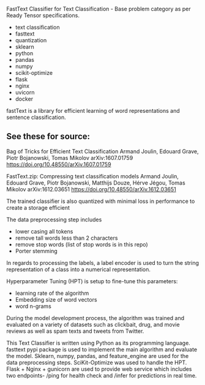 FastText Classifier for Text Classification - Base problem category as per Ready Tensor specifications.

- text classification
- fasttext
- quantization
- sklearn
- python
- pandas
- numpy
- scikit-optimize
- flask
- nginx
- uvicorn
- docker

fastText is a library for efficient learning of word representations and sentence classification.

## See these for source:

Bag of Tricks for Efficient Text Classification
Armand Joulin, Edouard Grave, Piotr Bojanowski, Tomas Mikolov
arXiv:1607.01759
https://doi.org/10.48550/arXiv.1607.01759

FastText.zip: Compressing text classification models
Armand Joulin, Edouard Grave, Piotr Bojanowski, Matthijs Douze, Hérve Jégou, Tomas Mikolov
arXiv:1612.03651
https://doi.org/10.48550/arXiv.1612.03651

The trained classifier is also quantized with minimal loss in performance to create a storage efficient

The data preprocessing step includes

- lower casing all tokens
- remove tall words less than 2 characters
- remove stop words (list of stop words is in this repo)
- Porter stemming

In regards to processing the labels, a label encoder is used to turn the string representation of a class into a numerical representation.

Hyperparameter Tuning (HPT) is setup to fine-tune this parameters:

- learning rate of the algorithm
- Embedding size of word vectors
- word n-grams

During the model development process, the algorithm was trained and evaluated on a variety of datasets such as clickbait, drug, and movie reviews as well as spam texts and tweets from Twitter.

This Text Classifier is written using Python as its programming language. fasttext pypi package is used to implement the main algorithm and evaluate the model. Sklearn, numpy, pandas, and feature_engine are used for the data preprocessing steps. SciKit-Optimize was used to handle the HPT. Flask + Nginx + gunicorn are used to provide web service which includes two endpoints- /ping for health check and /infer for predictions in real time.
